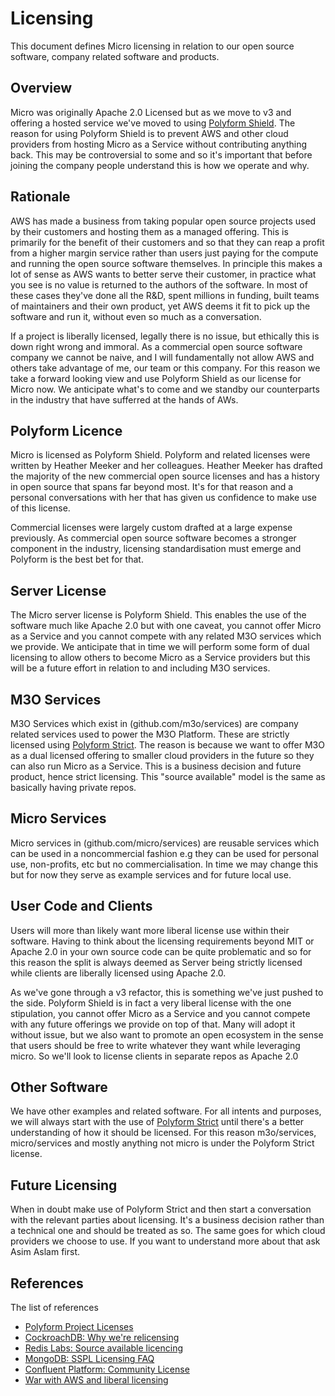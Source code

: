 # Licensing

This document defines Micro licensing in relation to our open source software, company related software and products.

## Overview

Micro was originally Apache 2.0 Licensed but as we move to v3 and offering a hosted service we've moved to using 
[Polyform Shield](https://polyformproject.org/licenses/shield/1.0.0/). The reason for using Polyform Shield is to 
prevent AWS and other cloud providers from hosting Micro as a Service without contributing anything back. This may 
be controversial to some and so it's important that before joining the company people understand this is how we 
operate and why.

## Rationale

AWS has made a business from taking popular open source projects used by their customers and hosting them as a managed 
offering. This is primarily for the benefit of their customers and so that they can reap a profit from a higher margin 
service rather than users just paying for the compute and running the open source software themselves. In principle 
this makes a lot of sense as AWS wants to better serve their customer, in practice what you see is no value is returned 
to the authors of the software. In most of these cases they've done all the R&D, spent millions in funding, built teams 
of maintainers and their own product, yet AWS deems it fit to pick up the software and run it, without even so much 
as a conversation.

If a project is liberally licensed, legally there is no issue, but ethically this is down right wrong and immoral. 
As a commercial open source software company we cannot be naive, and I will fundamentally not allow AWS and others 
take advantage of me, our team or this company. For this reason we take a forward looking view and use Polyform Shield 
as our license for Micro now. We anticipate what's to come and we standby our counterparts in the industry that have 
sufferred at the hands of AWs.

## Polyform Licence

Micro is licensed as Polyform Shield. Polyform and related licenses were written by Heather Meeker and her colleagues. 
Heather Meeker has drafted the majority of the new commercial open source licenses and has a history in open source 
that spans far beyond most. It's for that reason and a personal conversations with her that has given us confidence 
to make use of this license. 

Commercial licenses were largely custom drafted at a large expense previously. As commercial open source software 
becomes a stronger component in the industry, licensing standardisation must emerge and Polyform is the best bet 
for that.

## Server License

The Micro server license is Polyform Shield. This enables the use of the software much like Apache 2.0 but with one 
caveat, you cannot offer Micro as a Service and you cannot compete with any related M3O services which we provide. 
We anticipate that in time we will perform some form of dual licensing to allow others to become Micro as a Service 
providers but this will be a future effort in relation to and including M3O services.

## M3O Services

M3O Services which exist in (github.com/m3o/services) are company related services used to power the M3O Platform. 
These are strictly licensed using [Polyform Strict](https://polyformproject.org/licenses/strict/1.0.0/). The reason 
is because we want to offer M3O as a dual licensed offering to smaller cloud providers in the future so they can 
also run Micro as a Service. This is a business decision and future product, hence strict licensing. This 
"source available" model is the same as basically having private repos.

## Micro Services

Micro services in (github.com/micro/services) are reusable services which can be used in a noncommercial fashion 
e.g they can be used for personal use, non-profits, etc but no commercialisation. In time we may change this but 
for now they serve as example services and for future local use.

## User Code and Clients

Users will more than likely want more liberal license use within their software. Having to think about the licensing requirements 
beyond MIT or Apache 2.0 in your own source code can be quite problematic and so for this reason the split is always deemed as 
Server being strictly licensed while clients are liberally licensed using Apache 2.0.

As we've gone through a v3 refactor, this is something we've just pushed to the side. Polyform Shield is in fact a very liberal 
license with the one stipulation, you cannot offer Micro as a Service and you cannot compete with any future offerings we provide 
on top of that. Many will adopt it without issue, but we also want to promote an open ecosystem in the sense that users should 
be free to write whatever they want while leveraging micro. So we'll look to license clients in separate repos as Apache 2.0

## Other Software

We have other examples and related software. For all intents and purposes, we will always start with the use of 
[Polyform Strict](https://polyformproject.org/licenses/strict/1.0.0/) until there's a better understanding of how it should be 
licensed. For this reason m3o/services, micro/services and mostly anything not micro is under the Polyform Strict license.

## Future Licensing

When in doubt make use of Polyform Strict and then start a conversation with the relevant parties about licensing. It's a business 
decision rather than a technical one and should be treated as so. The same goes for which cloud providers we choose to use. 
If you want to understand more about that ask Asim Aslam first.

## References

The list of references

- [Polyform Project Licenses](https://polyformproject.org/)
- [CockroachDB: Why we're relicensing](https://www.cockroachlabs.com/blog/oss-relicensing-cockroachdb/)
- [Redis Labs: Source available licencing](https://techcrunch.com/2019/02/21/redis-labs-changes-its-open-source-license-again/)
- [MongoDB: SSPL Licensing FAQ](https://www.mongodb.com/licensing/server-side-public-license/faq)
- [Confluent Platform: Community License](https://www.confluent.io/blog/license-changes-confluent-platform/)
- [War with AWS and liberal licensing](https://techcrunch.com/2019/05/30/lack-of-leadership-in-open-source-results-in-source-available-licenses/)
